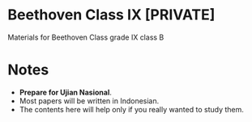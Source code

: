 # Beethoven Class IX [PRIVATE]
Materials for Beethoven Class grade IX class B  

# Notes
- **Prepare for Ujian Nasional**.
- Most papers will be written in Indonesian.
- The contents here will help only if you really wanted to study them.